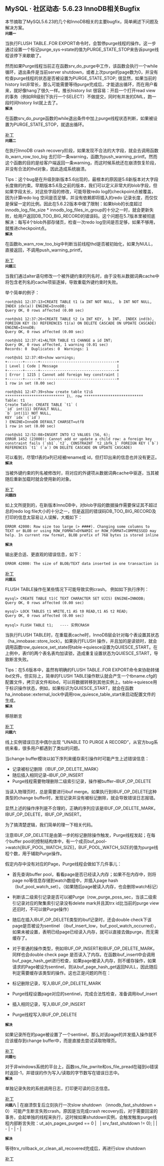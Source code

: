 ## MySQL · 社区动态· 5.6.23 InnoDB相关Bugfix


本节摘取了MySQL5.6.23的几个和InnoDB相关的主要bugfix，简单阐述下问题及解决方案。   **`问题一`**   


当执行FLUSH TABLE..FOR EXPORT命令时，会暂停purge线程的操作。这一步通过设置一个标记purge_sys->state的值为PURGE_STATE_STOP来告诉purge线程该停下来歇歇了。  


然而如果Purge线程当前正在函数srv_do_purge中工作，该函数会执行一个while循环，退出条件是当前server shutdown，或者上次purge的page数为0，并没有检查purge线程的状态是否被设置为PURGE_STATE_STOP; 很显然，如果当前的history list非常长，那么可能需要等待purge完成后，才能退出循环，而在用户看来，就好像hang了很久一样。推长history list 很容易：开启一个打开read view的事务（例如RR级别下执行一个SELECT）不做提交，同时有并发的DML，跑一段时间history list就上去了。   **`解决`**   


在函数srv_do_purge函数的while退出条件中加上purge线程状态判断，如果被设置为PURGE_STATE_STOP，就退出循环。  


[补丁][0]   **`问题二`**   


在执行InnoDB crash recovery阶段，如果发现不合法的大字段，就会去调用函数ib_warn_row_too_big 去打印一条warning，函数为push_warning_printf。然而这个函数的目的是给客户端返回一条warning，而这时候系统还在崩溃恢复阶段，并没有合法的thd对象，因此造成系统崩溃。  


Tips：这个bug是在升级到新版本5.6出现的，最根本的原因是5.6新版本对大字段长度做的约束。早期版本5.6及之前的版本，我们可以定义非常大的blob字段，但如果字段太长，对这些字段的修改，可能导致redo log的checkpoint点被覆盖，因为计算redo log 空间是否足够，并没有依赖即将插入的redo 记录长度，而仅仅是保留一定的比例。因此在5.6.22版本中做了限制：如果blob的长度超过innodb_log_file_size * innodb_log_files_in_group的十分之一时，就会更新失败，给用户返回DB_TOO_BIG_RECORD的错误码。这个问题在5.7版本里被彻底解决：每写4个blob外部存储页，检查一次redo log空间是否足够，如果不够用，就推进checkpoint点。   **`解决`**   


在函数ib_warn_row_too_big中判断当前线程thd是否被初始化，如果为NULL，直接返回，不调用push_warning_printf。  


[补丁][1]   **`问题三`**   


当我们通过alter语句修改一个被外键约束的列名时，由于没有从数据词典cache中将包含老列名的cache项驱逐掉，导致重载外键约束时失败。  


举个简单的例子：  

```LANG
root@sb1 12:37:13>CREATE TABLE t1 (a INT NOT NULL,  b INT NOT NULL,  INDEX idx(a)) ENGINE=InnoDB;
Query OK, 0 rows affected (0.00 sec)

```

```LANG
root@sb1 12:37:26>CREATE TABLE t2 (a INT KEY,  b INT,  INDEX ind(b),  FOREIGN KEY (b) REFERENCES t1(a) ON DELETE CASCADE ON UPDATE CASCADE)  ENGINE=InnoDB;
Query OK, 0 rows affected (0.00 sec)

```

```LANG
root@sb1 12:37:41>ALTER TABLE t1 CHANGE a id INT;
Query OK, 0 rows affected, 1 warning (0.01 sec)
Records: 0  Duplicates: 0  Warnings: 1

```

```LANG
root@sb1 12:37:48>show warnings;
+-------+------+-----------------------------------+
| Level | Code | Message                           |
+-------+------+-----------------------------------+
| Error | 1215 | Cannot add foreign key constraint |
+-------+------+-----------------------------------+
1 row in set (0.00 sec)

```

```LANG
root@sb1 12:47:39>show create table t1\G
*************************** 1\. row ***************************
Table: t1
Create Table: CREATE TABLE `t1` (
`id` int(11) DEFAULT NULL,
`b` int(11) NOT NULL,
KEY `idx` (`id`)
) ENGINE=InnoDB DEFAULT CHARSET=utf8
1 row in set (0.00 sec)

```

```LANG
root@sb1 12:52:08>INSERT INTO t2 VALUES (56, 6);
ERROR 1452 (23000): Cannot add or update a child row: a foreign key constraint fails (`sb1`.`t2`, CONSTRAINT `t2_ibfk_1` FOREIGN KEY (`b`) REFERENCES `t1` (`a`) ON DELETE CASCADE ON UPDATE CASCADE)

```


可以看到，尽管t1表的a列已经被rename成 id，但打印出来的信息也并没有更正。   **`解决`**   


当被外键约束的列名被修改时，将对应的外键项从数据词典cache中驱逐，当其被随后重新加载时就会使用新的对象。  


[补丁][2]   **`问题四`**   


如上文所提到的，在新版本InnoDB中，对blob字段的数据操作需要保证其不超过总的redo log file大小的十分之一，但是返回的错误码DB_TOO_BIG_RECORD及打印的信息太容易让人误解，大概如下：  

```LANG
ERROR 42000: Row size too large (> ####). Changing some columns to TEXT or BLOB or using ROW_FORMAT=DYNAMIC or ROW_FORMAT=COMPRESSED may help. In current row format, BLOB prefix of 768 bytes is stored inline

``` **`解决`**   


输出更合适、更直观的错误信息，如下：  

```bash
ERROR 42000: The size of BLOB/TEXT data inserted in one transaction is greater than 10% of redo log size. Increase the redo log size using innodb_log_file_size.

```


[补丁][3]   **`问题五`**   


FLUSH TABLE操作在某些情况下可能导致实例crash。 例如如下执行序列：  

```LANG
mysql> CREATE TABLE t1(C TEXT CHARACTER SET UJIS) ENGINE=INNODB;
Query OK, 0 rows affected (0.00 sec)

mysql> LOCK TABLES t1 WRITE,t1 AS t0 READ,t1 AS t2 READ;
Query OK, 0 rows affected (0.00 sec)

mysql> FLUSH TABLE t1;   ---- 实例CRASH

```


当执行FLUSH TABLE时，在重载表cache时，InnoDB层会针对每个表设置其状态（ha_innobase::store_lock）。如果执行FLUSH 操作，并且加的是读锁时，就会调用函数row_quiesce_set_state将table->quiesce设置为QUIESCE_START。在上例中，表t1的两个表名表均加读锁，造成重复设置状态为QUIESCE_START，导致断言失败。  


Tips：在5.6版本中，虽然有明确的FLUSH TABLE..FOR EXPORT命令来协助转储ibd文件。但实际上，简单的FLUSH TABLE操作默认就会产生一个tbname.cfg的配置文件，拷贝该文件和ibd，可以将数据转移到其他实例上。table->quiesce用于标识操作状态，例如，如果标识为QUIESCE_START，就会在函数ha_innobase::external_lock中调用row_quiesce_table_start来启动配置文件的生成。   **`解决`**   


移除断言  


[补丁][4]   **`问题六`**   


线上实例错误日志中偶尔出现 “UNABLE TO PURGE A RECORD”，从官方bug系统来看，很多用户都遇到了类似的问题。  


当change buffer模块以如下序列来缓存索引操作时可能产生上述错误信息：  


* 记录被标记删除（IBUF_OP_DELETE_MARK）
* 随后插入相同记录–IBUF_OP_INSERT
* Purge线程需要物理删除二级索引记录，操作被buffer–IBUF_OP_DELETE



当读入物理页时，总是需要进行ibuf merge。如果执行到IBUF_OP_DELETE这种类型的change buffer时，发现记录并没有被标记删除，就会导致错误日志报错。  


显然上述的操作序列是不合理的，正确的序列应该是IBUF_OP_DELETE_MARK，IBUF_OP_DELETE，IBUF_OP_INSERT。  


为了搞清楚逻辑，我们简单的理一下相关代码。  


注意IBUF_OP_DELETE是由第一步的标记删除操作触发，Purge线程发起；在每个buffer pool的控制结构体中，有一个成员buf_pool->watch[BUF_POOL_WATCH_SIZE]，BUF_POOL_WATCH_SIZE的值为purge线程个数，用于辅助Purge操作。  


假定内存中没有对应的Page，Purge线程会做如下几件事儿：  


* 首先查询buffer pool，看看page是否已经读入内存；如果不在内存中，则将page no等信息存储到watch数组中，并插入page hash（buf_pool_watch_set）。（如果随后page被读入内存，也会删除watch标记）  

  
* 判断该二级索引记录是否可以被Purge（row_purge_poss_sec，当该二级索引记录对应的聚集索引记录没有delete mark并且其trx id比当前的purge view还旧时，不可以做Purge操作）  

  
* 随后在插入IBUF_OP_DELETE类型的ibuf记录时，还会double check下该page是否被设为sentinel （ibuf_insert_low，buf_pool_watch_occurred），如果未被设置，表明已经page已经读入内存，就可以直接去做purge，而无需缓存了。  

  
* 对于普通的操作类型，例如IBUF_OP_INSERT和IBUF_OP_DELETE_MARK，同样也会double check page 是否读入了内存。在函数ibuf_insert中会调用buf_page_hash_get进行检查，如果page被读入内存，则不缓存操作，如果请求的Page被设为sentinel，则从buf_page_hash_get返回NULL，因此随后判定需要缓存该类型的操作。这也正是问题的所在：  


* 标记删除记录，写入IBUF_OP_DELETE_MARK
* Purge线程设置page对应的sentinel，完成合法性检查，准备调用ibuf_insert
* 插入相同记录，写入IBUF_OP_INSERT
* Purge线程写入IBUF_OP_DELETE

 **`解决`**   


如果记录所在的page被设置了一个sentinel，那么对该page的并发插入操作就不应该缓存到change buffer中，而是直接去尝试读取物理页。  


[补丁][5]   **`问题七`**   


对于非windows系统的平台上，函数os_file_pwrite和os_file_pread在碰到io错误时返回-1，并错误的作为写入/读取的字节数写在错误日志中。   **`解决`**   


单独记录失败的系统调用日志，打印更可读的日志信息。  


[补丁][6]   **`问题八`**
| 在崩溃恢复后立刻执行一次slow shutdown （innodb_fast_shutdown = 0） 可能产生断言失败crash。原因是当完成crash recovery后，对于需要回滚的事务，会起单独的线程来执行，这时候如果shutdown实例，会触发触发purge线程内部断言失败：ut_a(n_pages_purged == 0 |   | srv_fast_shutdown != 0); |
| - | - | - |

 **`解决`**   


等待trx_rollback_or_clean_all_recovered完成后，再进行slow shutdown  


[补丁][7]  


[0]: https://github.com/mysql/mysql-server/commit/f9a1df899b724d26d7997a49e6403bbe90024bf3
[1]: https://github.com/mysql/mysql-server/commit/901ce5314b6b0d4115b0237491e2afaafe5a274e
[2]: https://github.com/mysql/mysql-server/commit/a54364d2d1c147d6c325c818057de470672f8e3d
[3]: https://github.com/mysql/mysql-server/commit/4423b9b5633d91e5793ee637ac068059001f85ba
[4]: https://github.com/mysql/mysql-server/commit/a3f3c2ab7a1b985775f4e58529a4dd563c025b8e
[5]: https://github.com/mysql/mysql-server/commit/ec369cb4f363161dfbbbd662b20763b54808b7d1
[6]: https://github.com/mysql/mysql-server/commit/ae0f4c17c82d1d3ee89ca5afb64655b4ab1d2552
[7]: https://github.com/mysql/mysql-server/commit/8edcc65fcd0c930a902cdf1c41ad0a1aaf21ff90